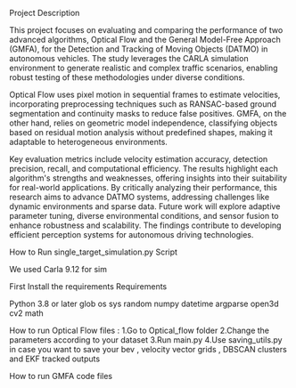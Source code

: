
Project Description

This project focuses on evaluating and comparing the performance of two advanced algorithms, Optical Flow and the General Model-Free Approach (GMFA), for the Detection and Tracking of Moving Objects (DATMO) in autonomous vehicles. The study leverages the CARLA simulation environment to generate realistic and complex traffic scenarios, enabling robust testing of these methodologies under diverse conditions.

Optical Flow uses pixel motion in sequential frames to estimate velocities, incorporating preprocessing techniques such as RANSAC-based ground segmentation and continuity masks to reduce false positives. GMFA, on the other hand, relies on geometric model independence, classifying objects based on residual motion analysis without predefined shapes, making it adaptable to heterogeneous environments.

Key evaluation metrics include velocity estimation accuracy, detection precision, recall, and computational efficiency. The results highlight each algorithm's strengths and weaknesses, offering insights into their suitability for real-world applications. By critically analyzing their performance, this research aims to advance DATMO systems, addressing challenges like dynamic environments and sparse data. Future work will explore adaptive parameter tuning, diverse environmental conditions, and sensor fusion to enhance robustness and scalability. The findings contribute to developing efficient perception systems for autonomous driving technologies.


How to Run single_target_simulation.py Script

We used Carla 9.12 for sim

First Install the requirements 
Requirements 

Python 3.8 or later
glob
os
sys
random
numpy
datetime
argparse
open3d
cv2
math

How to run Optical Flow files :
1.Go to Optical_flow folder 
2.Change the parameters according to your dataset 
3.Run main.py 
4.Use saving_utils.py in case you want to save your bev , velocity vector grids , DBSCAN clusters and EKF tracked outputs

How to run GMFA code  files 
